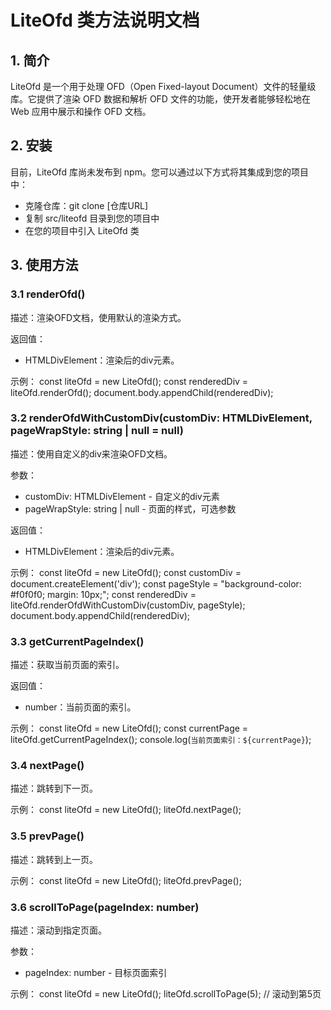 # LiteOfd 类方法说明文档

## 1. 简介

LiteOfd 是一个用于处理 OFD（Open Fixed-layout Document）文件的轻量级库。它提供了渲染 OFD 数据和解析 OFD 文件的功能，使开发者能够轻松地在 Web 应用中展示和操作 OFD 文档。

## 2. 安装

目前，LiteOfd 库尚未发布到 npm。您可以通过以下方式将其集成到您的项目中：

- 克隆仓库：git clone [仓库URL]
- 复制 src/liteofd 目录到您的项目中
- 在您的项目中引入 LiteOfd 类

## 3. 使用方法

### 3.1 renderOfd()

描述：渲染OFD文档，使用默认的渲染方式。

返回值：
- HTMLDivElement：渲染后的div元素。

示例：
const liteOfd = new LiteOfd();
const renderedDiv = liteOfd.renderOfd();
document.body.appendChild(renderedDiv);

### 3.2 renderOfdWithCustomDiv(customDiv: HTMLDivElement, pageWrapStyle: string | null = null)

描述：使用自定义的div来渲染OFD文档。

参数：
- customDiv: HTMLDivElement - 自定义的div元素
- pageWrapStyle: string | null - 页面的样式，可选参数

返回值：
- HTMLDivElement：渲染后的div元素。

示例：
const liteOfd = new LiteOfd();
const customDiv = document.createElement('div');
const pageStyle = "background-color: #f0f0f0; margin: 10px;";
const renderedDiv = liteOfd.renderOfdWithCustomDiv(customDiv, pageStyle);
document.body.appendChild(renderedDiv);

### 3.3 getCurrentPageIndex()

描述：获取当前页面的索引。

返回值：
- number：当前页面的索引。

示例：
const liteOfd = new LiteOfd();
const currentPage = liteOfd.getCurrentPageIndex();
console.log(`当前页面索引：${currentPage}`);

### 3.4 nextPage()

描述：跳转到下一页。

示例：
const liteOfd = new LiteOfd();
liteOfd.nextPage();

### 3.5 prevPage()

描述：跳转到上一页。

示例：
const liteOfd = new LiteOfd();
liteOfd.prevPage();

### 3.6 scrollToPage(pageIndex: number)

描述：滚动到指定页面。

参数：
- pageIndex: number - 目标页面索引

示例：
const liteOfd = new LiteOfd();
liteOfd.scrollToPage(5); // 滚动到第5页


